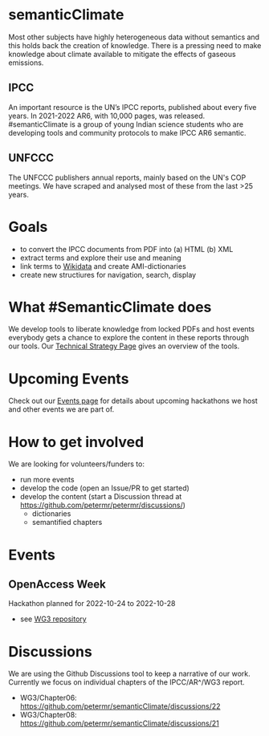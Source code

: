# semanticClimate
Most other subjects have highly heterogeneous data without semantics and this holds back the creation of knowledge. There is a pressing need to make knowledge about climate available to mitigate the effects of gaseous emissions. 

## IPCC
An important resource is the UN’s IPCC reports, published about every five years. In 2021-2022 AR6, with 10,000 pages, was released. #semanticClimate is a group of young Indian science students who are developing tools and community protocols to make IPCC AR6 semantic.

## UNFCCC
The UNFCCC publishers annual reports, mainly based on the UN's COP meetings. We have scraped and analysed most of these from the last >25 years. 

# Goals
* to convert the IPCC documents from PDF into (a) HTML (b) XML
* extract terms and explore their use and meaning
* link terms to [Wikidata](Wikidata.org) and create AMI-dictionaries
* create new structiures for navigation, search, display

# What #SemanticClimate does
We develop tools to liberate knowledge from locked PDFs and host events everybody gets a chance to explore the content in these reports through our tools. 
Our [Technical Strategy Page](https://github.com/petermr/semanticClimate/tree/main/ipcc/ar6/wg3#readme) gives an overview of the tools. 
# Upcoming Events
Check out our [Events page](/events.md) for details about upcoming hackathons we host and other events we are part of. 

# How to get involved
We are looking for volunteers/funders to: 
- run more events
- develop the code (open an Issue/PR to get started)
- develop the content (start a Discussion thread at https://github.com/petermr/petermr/discussions/)
   - dictionaries
   - semantified chapters

# Events

## OpenAccess Week 

Hackathon planned for 2022-10-24 to 2022-10-28
* see [WG3 repository](ipcc/ar6/wg3)

# Discussions
We are using the Github Discussions tool to keep a narrative of our work. Currently we focus on individual chapters of the IPCC/AR^/WG3 report.
* WG3/Chapter06: https://github.com/petermr/semanticClimate/discussions/22
* WG3/Chapter08: https://github.com/petermr/semanticClimate/discussions/21

